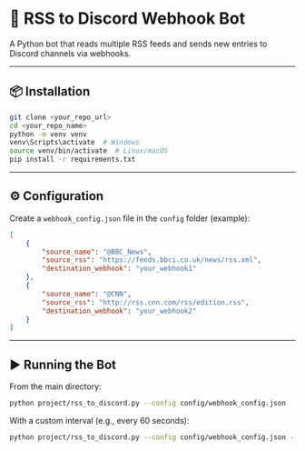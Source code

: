 # 📢 RSS to Discord Webhook Bot

A Python bot that reads multiple RSS feeds and sends new entries to Discord channels via webhooks.

---

## 📦 Installation

```bash
git clone <your_repo_url>
cd <your_repo_name>
python -m venv venv
venv\Scripts\activate  # Windows
source venv/bin/activate  # Linux/macOS
pip install -r requirements.txt
```

---

## ⚙️ Configuration

Create a `webhook_config.json` file in the `config` folder (example):

```json
[
    {
        "source_name": "@BBC_News",
        "source_rss": "https://feeds.bbci.co.uk/news/rss.xml",
        "destination_webhook": "your_webhook1"
    },
    {
        "source_name": "@CNN",
        "source_rss": "http://rss.cnn.com/rss/edition.rss",
        "destination_webhook": "your_webhook2"
    }
]
```

---

## ▶️ Running the Bot

From the main directory:

```bash
python project/rss_to_discord.py --config config/webhook_config.json
```

With a custom interval (e.g., every 60 seconds):

```bash
python project/rss_to_discord.py --config config/webhook_config.json --interval 60
```
